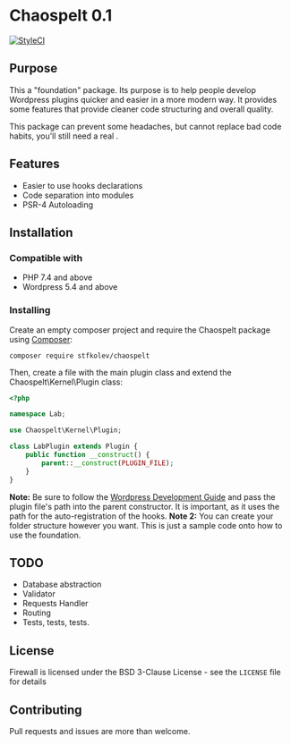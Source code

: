 # Chaospelt 0.1

[![StyleCI](https://github.styleci.io/repos/472332711/shield?branch=master)](https://github.styleci.io/repos/472332711?branch=master)

## Purpose

This a "foundation" package. Its purpose is to help people develop Wordpress plugins quicker and easier in a more modern way. It provides some features that provide cleaner code structuring and overall quality.

This package can prevent some headaches, but cannot replace bad code habits, you'll still need a real . 

## Features

* Easier to use hooks declarations
* Code separation into modules
* PSR-4 Autoloading


## Installation

### Compatible with

- PHP 7.4 and above
- Wordpress 5.4 and above

### Installing

Create an empty composer project and require the Chaospelt package using [Composer](https://getcomposer.org/doc/01-basic-usage.md):

```
composer require stfkolev/chaospelt
```

Then, create a file with the main plugin class and extend the Chaospelt\Kernel\Plugin class:

```php
<?php

namespace Lab;

use Chaospelt\Kernel\Plugin;

class LabPlugin extends Plugin {
    public function __construct() {
        parent::__construct(PLUGIN_FILE);
    }
}
```
**Note:** Be sure to follow the [Wordpress Development Guide](https://developer.wordpress.org/plugins/intro/) and pass the plugin file's path into the parent constructor. It is important, as it uses the path for the auto-registration of the hooks.
**Note 2:** You can create your folder structure however you want. This is just a sample code onto how to use the foundation.


## TODO

- Database abstraction
- Validator
- Requests Handler
- Routing
- Tests, tests, tests.

## License

Firewall is licensed under the BSD 3-Clause License - see the `LICENSE` file for details

## Contributing

Pull requests and issues are more than welcome.
